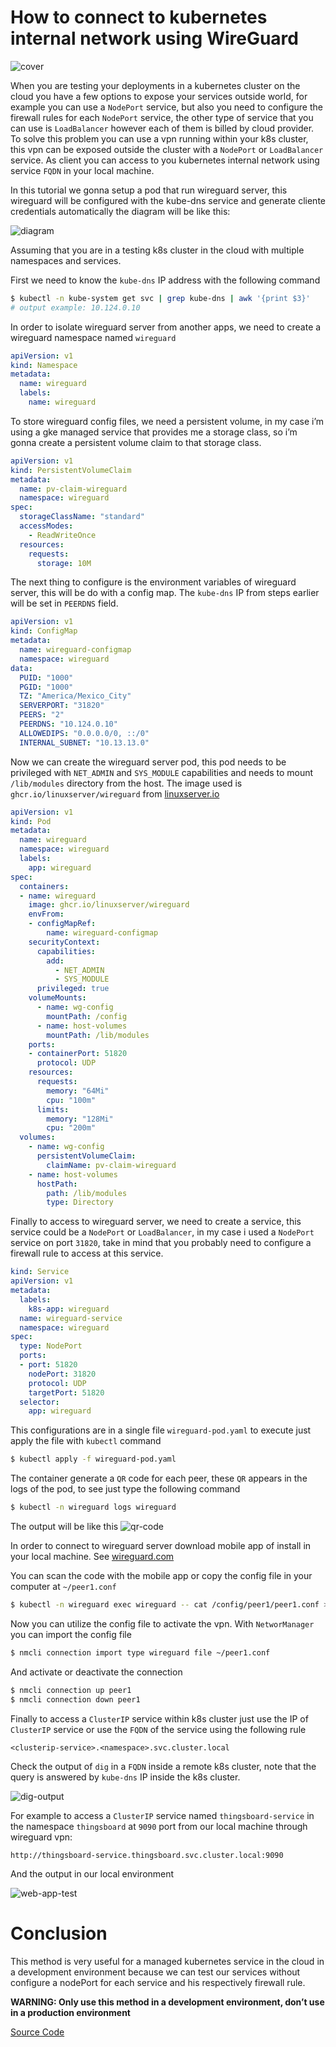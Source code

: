 # How to connect to kubernetes internal network using WireGuard

![cover](img/cover.png)

When you are testing your deployments in a kubernetes cluster on the cloud you have a few options to expose your services outside world, for example you can use a `NodePort` service, but also you need to configure the firewall rules for each `NodePort` service, the other type of service that you can use is `LoadBalancer` however each of them is billed by cloud provider. To solve this problem you can use a vpn running within your k8s cluster, this vpn can be exposed outside the cluster with a `NodePort` or `LoadBalancer` service. As client you can access to you kubernetes internal network using service `FQDN` in your local machine.

In this tutorial we gonna setup a pod that run wireguard server, this wireguard will be configured with the kube-dns service and generate cliente credentials automatically the diagram will be like this:

![diagram](img/diagram.png)

Assuming that you are in a testing k8s cluster in the cloud with multiple namespaces and services. 

First we need to know the `kube-dns` IP address with the following command
```sh
$ kubectl -n kube-system get svc | grep kube-dns | awk '{print $3}'
# output example: 10.124.0.10
```

In order to isolate wireguard server from another apps, we need to create a wireguard namespace named `wireguard`
```yaml 
apiVersion: v1
kind: Namespace
metadata:
  name: wireguard
  labels:
    name: wireguard
```

To store wireguard config files, we need a persistent volume, in my case i’m using a gke managed service that provides me a storage class, so i’m gonna create a persistent volume claim to that storage class.

```yaml
apiVersion: v1
kind: PersistentVolumeClaim
metadata:
  name: pv-claim-wireguard 
  namespace: wireguard
spec:
  storageClassName: "standard"
  accessModes:
    - ReadWriteOnce
  resources:
    requests:
      storage: 10M
```

The next thing to configure is the environment variables of wireguard server, this will be do with a config map. The `kube-dns` IP from steps earlier will be set in `PEERDNS` field.

```yaml
apiVersion: v1
kind: ConfigMap
metadata:
  name: wireguard-configmap
  namespace: wireguard
data:
  PUID: "1000"
  PGID: "1000"
  TZ: "America/Mexico_City"
  SERVERPORT: "31820"
  PEERS: "2"
  PEERDNS: "10.124.0.10"
  ALLOWEDIPS: "0.0.0.0/0, ::/0"
  INTERNAL_SUBNET: "10.13.13.0"
```

Now we can create the wireguard server pod, this pod needs to be privileged with `NET_ADMIN` and `SYS_MODULE` capabilities and needs to mount `/lib/modules` directory from the host. The image used is `ghcr.io/linuxserver/wireguard` from [linuxserver.io](https://hub.docker.com/r/linuxserver/wireguard)

```yaml
apiVersion: v1
kind: Pod
metadata:
  name: wireguard
  namespace: wireguard
  labels:
    app: wireguard
spec:
  containers:
  - name: wireguard
    image: ghcr.io/linuxserver/wireguard
    envFrom:
    - configMapRef:
        name: wireguard-configmap 
    securityContext:
      capabilities:
        add:
          - NET_ADMIN
          - SYS_MODULE
      privileged: true
    volumeMounts:
      - name: wg-config
        mountPath: /config
      - name: host-volumes
        mountPath: /lib/modules
    ports:
    - containerPort: 51820
      protocol: UDP
    resources:
      requests:
        memory: "64Mi"
        cpu: "100m"
      limits:
        memory: "128Mi"
        cpu: "200m"
  volumes:
    - name: wg-config
      persistentVolumeClaim:
        claimName: pv-claim-wireguard 
    - name: host-volumes
      hostPath:
        path: /lib/modules
        type: Directory
```

Finally to access to wireguard server, we need to create a service, this service could be a `NodePort` or `LoadBalancer`, in my case i used a `NodePort` service on port `31820`, take in mind that you probably need to configure a firewall rule to access at this service. 

```yaml
kind: Service
apiVersion: v1
metadata:
  labels:
    k8s-app: wireguard
  name: wireguard-service
  namespace: wireguard
spec:
  type: NodePort
  ports:
  - port: 51820
    nodePort: 31820
    protocol: UDP
    targetPort: 51820
  selector:
    app: wireguard
```

This configurations are in a single file `wireguard-pod.yaml` to execute just apply the file with `kubectl` command
```sh
$ kubectl apply -f wireguard-pod.yaml
```

The container generate a `QR` code for each peer, these `QR` appears in the logs of the pod, to see just type the following command

```sh
$ kubectl -n wireguard logs wireguard
```

The output will be like this
![qr-code](img/wg-output-qr.png)

In order to connect to wireguard server download mobile app of install in your local machine. See [wireguard.com](https://www.wireguard.com/install/)

You can scan the code with the mobile app or copy the config file in your computer at `~/peer1.conf`
```sh
$ kubectl -n wireguard exec wireguard -- cat /config/peer1/peer1.conf > ~/peer1.conf
```

Now you can utilize the config file to activate the vpn. With `NetworManager` you can import the config file

```sh
$ nmcli connection import type wireguard file ~/peer1.conf
```

And activate or deactivate the connection
```sh
$ nmcli connection up peer1 
$ nmcli connection down peer1 
```

Finally to access a `ClusterIP` service within k8s cluster just use the IP of `ClusterIP` service or use the `FQDN` of the service using the following rule
```
<clusterip-service>.<namespace>.svc.cluster.local
```
Check the output of `dig` in a `FQDN` inside a remote k8s cluster, note that the query is answered by `kube-dns` IP inside the k8s cluster.

![dig-output](img/dig-output.png)

For example to access a `ClusterIP` service named `thingsboard-service` in the namespace `thingsboard` at `9090` port from our local machine through wireguard vpn:
```
http://thingsboard-service.thingsboard.svc.cluster.local:9090
```

And the output in our local environment

![web-app-test](img/web-app-test.png)

# Conclusion

This method is very useful for a managed kubernetes service in the cloud in a development environment because we can test our services without configure a nodePort for each service and his respectively firewall rule.

**WARNING: Only use this method in a development environment, don’t use in a production environment**

[Source Code](https://github.com/ivanmorenoj/k8s-wireguard)
